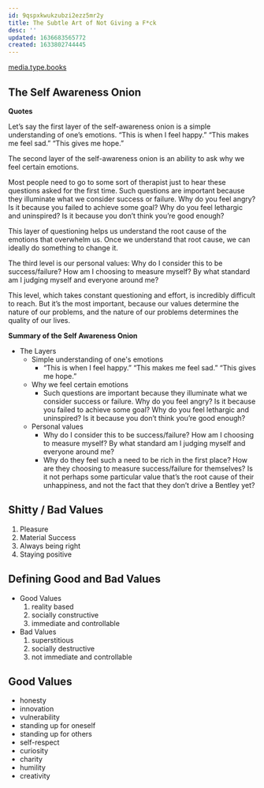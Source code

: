 ```yaml
---
id: 9qspxkwukzubzi2ezz5mr2y
title: The Subtle Art of Not Giving a F*ck
desc: ''
updated: 1636683565772
created: 1633802744445
---
```


[media.type.books](media.type.books)

## The Self Awareness Onion

**Quotes**

Let’s say the first layer of the self-awareness onion is a simple understanding of one’s emotions. “This is when I feel happy.” “This makes me feel sad.” “This gives me hope.”

The second layer of the self-awareness onion is an ability to ask why we feel certain emotions.

Most people need to go to some sort of therapist just to hear these questions asked for the first time. Such questions are important because they illuminate what we consider success or failure. Why do you feel angry? Is it because you failed to achieve some goal? Why do you feel lethargic and uninspired? Is it because you don’t think you’re good enough?

This layer of questioning helps us understand the root cause of the emotions that overwhelm us. Once we understand that root cause, we can ideally do something to change it.

The third level is our personal values: Why do I consider this to be success/failure? How am I choosing to measure myself? By what standard am I judging myself and everyone around me?

This level, which takes constant questioning and effort, is incredibly difficult to reach. But it’s the most important, because our values determine the nature of our problems, and the nature of our problems determines the quality of our lives.

**Summary of the Self Awareness Onion**

* The Layers
  * Simple understanding of one's emotions
    * “This is when I feel happy.” “This makes me feel sad.” “This gives me hope.”
  * Why we feel certain emotions
    * Such questions are important because they illuminate what we consider success or failure. Why do you feel angry? Is it because you failed to achieve some goal? Why do you feel lethargic and uninspired? Is it because you don’t think you’re good enough?
  * Personal values
    * Why do I consider this to be success/failure? How am I choosing to measure myself? By what standard am I judging myself and everyone around me?
    * Why do they feel such a need to be rich in the first place? How are they choosing to measure success/failure for themselves? Is it not perhaps some particular value that’s the root cause of their unhappiness, and not the fact that they don’t drive a Bentley yet?

## Shitty / Bad Values

1. Pleasure
2. Material Success
3. Always being right
4. Staying positive

## Defining Good and Bad Values

* Good Values
  1. reality based
  2. socially constructive
  3. immediate and controllable
* Bad Values
  1. superstitious
  2. socially destructive
  3. not immediate and controllable


## Good Values

* honesty
* innovation
* vulnerability
* standing up for oneself
* standing up for others
* self-respect
* curiosity
* charity
* humility
* creativity

